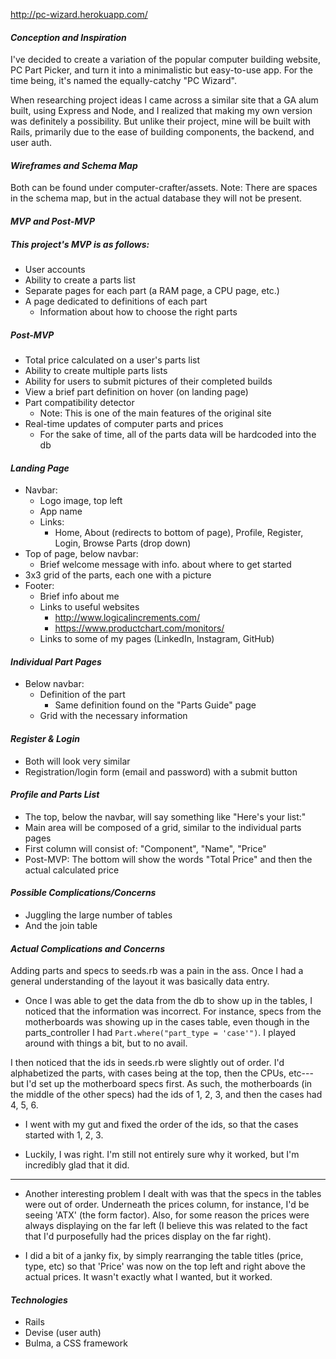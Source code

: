 http://pc-wizard.herokuapp.com/

#### _Conception and Inspiration_
I've decided to create a variation of the popular computer building website, PC Part Picker, and turn it into a minimalistic but easy-to-use app. For the time being, it's named the equally-catchy "PC Wizard".

When researching project ideas I came across a similar site that a GA alum built, using Express and Node, and I realized that making my own version was definitely a possibility. But unlike their project, mine will be built with Rails, primarily due to the ease of building components, the backend, and user auth.

#### _Wireframes and Schema Map_
Both can be found under computer-crafter/assets.
Note: There are spaces in the schema map, but in the actual database they will not be present.

#### _MVP and Post-MVP_
##### This project's MVP is as follows:
  - User accounts
  - Ability to create a parts list
  - Separate pages for each part (a RAM page, a CPU page, etc.)
  - A page dedicated to definitions of each part
    - Information about how to choose the right parts

##### Post-MVP
  - Total price calculated on a user's parts list
  - Ability to create multiple parts lists
  - Ability for users to submit pictures of their completed builds
  - View a brief part definition on hover (on landing page)
  - Part compatibility detector
    - Note: This is one of the main features of the original site
  - Real-time updates of computer parts and prices
    - For the sake of time, all of the parts data will be hardcoded into the db

#### _Landing Page_
  - Navbar:
    - Logo image, top left
    - App name
    - Links:
      - Home, About (redirects to bottom of page), Profile, Register, Login, Browse Parts (drop down)
  - Top of page, below navbar:
    - Brief welcome message with info. about where to get started
  - 3x3 grid of the parts, each one with a picture
  - Footer:
    - Brief info about me
    - Links to useful websites
      - http://www.logicalincrements.com/
      - https://www.productchart.com/monitors/
    - Links to some of my pages (LinkedIn, Instagram, GitHub)

#### _Individual Part Pages_
  - Below navbar:
    - Definition of the part
      - Same definition found on the "Parts Guide" page
    - Grid with the necessary information

#### _Register & Login_
  - Both will look very similar
  - Registration/login form (email and password) with a submit button

#### _Profile and Parts List_
  - The top, below the navbar, will say something like "Here's your list:"
  - Main area will be composed of a grid, similar to the individual parts pages
  - First column will consist of: "Component", "Name", "Price"
  - Post-MVP: The bottom will show the words "Total Price" and then the actual calculated price

#### _Possible Complications/Concerns_
 - Juggling the large number of tables
  - And the join table

#### _Actual Complications and Concerns_
Adding parts and specs to seeds.rb was a pain in the ass. Once I had a general understanding of the layout it was basically data entry.

- Once I was able to get the data from the db to show up in the tables, I noticed that the information was incorrect. For instance, specs from the motherboards was showing up in the cases table, even though in the parts_controller I had ``Part.where("part_type = 'case'")``. I played around with things a bit, but to no avail.

I then noticed that the ids in seeds.rb were slightly out of order. I'd alphabetized the parts, with cases being at the top, then the CPUs, etc---but I'd set up the motherboard specs first. As such, the motherboards (in the middle of the other specs) had the ids of 1, 2, 3, and then the cases had 4, 5, 6.

- I went with my gut and fixed the order of the ids, so that the cases started with 1, 2, 3.

- Luckily, I was right. I'm still not entirely sure why it worked, but I'm incredibly glad that it did.

---

- Another interesting problem I dealt with was that the specs in the tables were out of order. Underneath the prices column, for instance, I'd be seeing 'ATX' (the form factor). Also, for some reason the prices were always displaying on the far left (I believe this was related to the fact that I'd purposefully had the prices display on the far right).

- I did a bit of a janky fix, by simply rearranging the table titles (price, type, etc) so that 'Price' was now on the top left and right above the actual prices. It wasn't exactly what I wanted, but it worked.

#### _Technologies_
- Rails
- Devise (user auth)
- Bulma, a CSS framework
